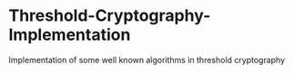 # Threshold-Cryptography-Implementation
Implementation of some well known algorithms in threshold cryptography
